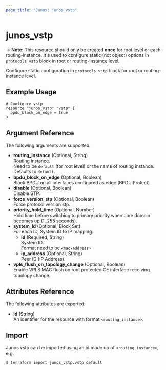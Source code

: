 ```yaml
---
page_title: "Junos: junos_vstp"
---
```


# junos_vstp

-> **Note:** This resource should only be created **once** for root level or each
routing-instance. It's used to configure static (not object) options in `protocols vstp` block
in root or routing-instance level.

Configure static configuration in `protocols vstp` block for root or routing-instance level.

## Example Usage

```hcl
# Configure vstp
resource "junos_vstp" "vstp" {
  bpdu_block_on_edge = true
}
```

## Argument Reference

The following arguments are supported:

- **routing_instance** (Optional, String)  
  Routing instance.  
  Need to be `default` (for root level) or the name of routing instance.  
  Defaults to `default`.
- **bpdu_block_on_edge** (Optional, Boolean)  
  Block BPDU on all interfaces configured as edge (BPDU Protect)
- **disable** (Optional, Boolean)  
  Disable STP.
- **force_version_stp** (Optional, Boolean)  
  Force protocol version stp.
- **priority_hold_time** (Optional, Number)  
  Hold time before switching to primary priority when core domain becomes up (1..255 seconds).
- **system_id** (Optional, Block Set)  
  For each ID, System ID to IP mapping.
  - **id** (Required, String)  
    System ID.  
    Format need to be `<mac-address>`
  - **ip_address** (Optional, String)  
    Peer ID (IP Address).
- **vpls_flush_on_topology_change** (Optional, Boolean)  
  Enable VPLS MAC flush on root protected CE interface receiving topology change.

## Attributes Reference

The following attributes are exported:

- **id** (String)  
  An identifier for the resource with format `<routing_instance>`.

## Import

Junos vstp can be imported using an id made up of `<routing_instance>`, e.g.

```shell
$ terraform import junos_vstp.vstp default
```
